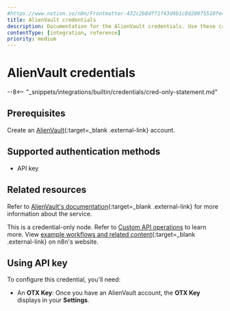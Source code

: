 ```yaml
---
#https://www.notion.so/n8n/Frontmatter-432c2b8dff1f43d4b1c8d20075510fe4
title: AlienVault credentials
description: Documentation for the AlienVault credentials. Use these credentials to authenticate AlienVault in n8n, a workflow automation platform.
contentType: [integration, reference]
priority: medium
---
```


# AlienVault credentials

--8<-- "_snippets/integrations/builtin/credentials/cred-only-statement.md"

## Prerequisites

Create an [AlienVault](https://otx.alienvault.com){:target=_blank .external-link} account.

## Supported authentication methods

- API key

## Related resources

Refer to [AlienVault's documentation](https://otx.alienvault.com/api){:target=_blank .external-link} for more information about the service.

This is a credential-only node. Refer to [Custom API operations](/integrations/custom-operations.md) to learn more. View [example workflows and related content](https://n8n.io/integrations/alienvault/){:target=_blank .external-link} on n8n's website.

## Using API key

To configure this credential, you'll need:

- An **OTX Key**: Once you have an AlienVault account, the **OTX Key** displays in your **Settings**.